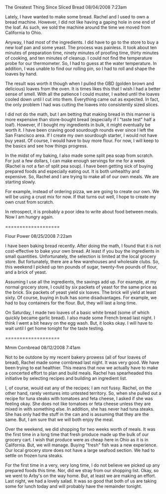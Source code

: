 The Greatest Thing Since Sliced Bread
08/04/2008 7:23am

Lately, I have wanted to make some bread. Rachel and I used to own a bread machine. However, I did not like having a gaping hole in one end of the loaf. As such, we sold the machine around the time we moved from California to Ohio.

Anyway, I had most of the ingredients. I did have to go to the store to buy a new loaf pan and some yeast. The process was painless. It took about ten minutes of preparation time, ninety minutes of proofing time, thirty minutes of cooking, and ten minutes of cleanup. I could not find the temperature probe for our thermometer. So, I had to guess at the water temperature. In addition, I was unable to find our rolling pin, so I had to roll and shape the loaves by hand.

The result was worth it though when I pulled the GBD (golden brown and delicious) loaves from the oven. It is times likes this that I wish I had a better sense of smell. With all the patience I could muster, I waited until the loaves cooled down until I cut into them. Everything came out as expected. In fact, the only problem I had was cutting the loaves into consistently sized slices.

I did not do the math, but I am betting that making bread in this manner is more expensive than store-bought bread (especially if I "taste test" half a loaf). However, if I bought my ingredients in bulk, it might eventually be worth it. I have been craving good sourdough rounds ever since I left the San Francisco area. If I create my own sourdough starter, I would not have buy yeast. Of course, I would have to buy more flour. For now, I will keep to the basics and see how things progress.

In the midst of my baking, I also made some split pea soap from scratch. For just a few dollars, I can make enough servings for me for a week (Rachel is not a fan of split pea soup). I have been getting sick of buying prepared foods and especially eating out. It is both unhealthy and expensive. So, Rachel and I are trying to make all of our own meals. We are starting slowly.

For example, instead of ordering pizza, we are going to create our own. We will be using a crust mix for now. If that turns out well, I hope to create my own crust from scratch.

In retrospect, it is probably a poor idea to write about food between meals. Now I am hungry again.

===================



Flour Power
08/25/2008 7:22am

I have been baking bread recently. After doing the math, I found that it is not cost-effective to bake your own bread. At least if you buy the ingredients in small quantities. Unfortunately, the selection is limited at the local grocery store. But fortunately, there are a few warehouses and wholesale clubs. So, this weekend I picked up ten pounds of sugar, twenty-five pounds of flour, and a brick of yeast.

Assuming I use all the ingredients, the savings add up. For example, at my normal grocery store, I could by six packets of yeast for the same price as the brick. Six packets of yeast yield six loaves. The brick will yield at least sixty. Of course, buying in bulk has some disadvantages. For example, we had to buy containers for the flour. But, they will last a long time.

On Saturday, I made two loaves of a basic white bread (some of which quickly became garlic bread). I also made some French bread last night. I think I went a bit heavy on the egg wash. But, it looks okay. I will have to wait until I get home tonight for the taste testing.


===================

Mmm Cornbread
08/12/2008 7:41am

Not to be outdone by my recent bakery prowess (all of four loaves of bread), Rachel made some cornbread last night. It was very good. We have been trying to eat healthier. This means that now we actually have to make a concerted effort to plan and build meals. Rachel has spearheaded this initiative by selecting recipes and building an ingredient list.

I, of course, would eat any of the recipes; I am not fussy. Rachel, on the other hand, rarely ventures into untested territory. So, when she pulled out a recipe for tuna steaks with tomatoes and feta cheese, I asked if she was feeling okay. She does not like tomatoes or feta cheese unless they are mixed in with something else. In addition, she has never had tuna steaks. She has only had the stuff in the can and is assuming that they are the same. But, I am sure that we will both enjoy the meal.

Over the weekend, we did shopping for two weeks worth of meals. It was the first time in a long time that fresh produce made up the bulk of our grocery cart. I wish that produce were as cheap here in Ohio as it is in California. But, we will manage. Buying "fresh" fish was a new experience. Our local grocery store does not have a large seafood section. We had to settle on frozen tuna steaks.

For the first time in a very, very long time, I do not believe we picked up any prepared foods this time. Nor, did we stray from our shopping list. Okay, so we went to Arby's on the way home. But, at least we are making an effort. Last night, we had a lovely salad. It was so good that both of us are taking some for lunch today and will probably have the remainder tonight.

